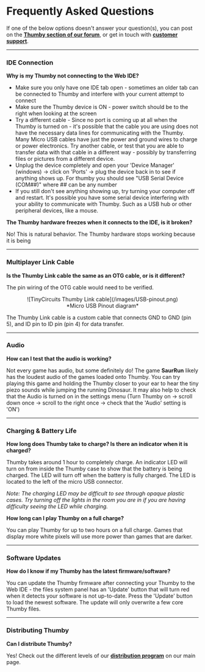 # Frequently Asked Questions

If one of the below options doesn't answer your question(s), you can post on the <a href="http://forum.tinycircuits.com/" target="_blank" alt="Thumby Tinycircuits forum">**Thumby section of our forum**</a>, or get in touch with <a href="https://tinycircuits.com/pages/contact-us" target="_blank" alt="Send a message to tinycircuits support on this page">**customer support**</a>.

---

### IDE Connection

**Why is my Thumby not connecting to the Web IDE?**

* Make sure you only have one IDE tab open - sometimes an older tab can be connected to Thumby and interfere with your current attempt to connect
* Make sure the Thumby device is ON - power switch should be to the right when looking at the screen
* Try a different cable - Since no port is coming up at all when the Thumby is turned on - it's possible that the cable you are using does not have the necessary data lines for communicating with the Thumby. Many Micro USB cables have just the power and ground wires to charge or power electronics. Try another cable, or test that you are able to transfer data with that cable in a different way - possibly by transferring files or pictures from a different device.
* Unplug the device completely and open your 'Device Manager' (windows) -> click on 'Ports' -> plug the device back in to see if anything shows up. For thumby you should see "USB Serial Device (COM##)" where ## can be any number
* If you still don't see anything showing up, try turning your computer off and restart. It's possible you have some serial device interfering with your ability to communicate with Thumby. Such as a USB hub or other peripheral devices, like a mouse.

**The Thumby hardware freezes when it connects to the IDE, is it broken?**

No! This is natural behavior. The Thumby hardware stops working because it is being 

---


### Multiplayer Link Cable

**Is the Thumby Link cable the same as an OTG cable, or is it different?**


The pin wiring of the OTG cable would need to be verified. 

<center>
![TinyCircuits Thumby Link cable](/images/USB-pinout.png)
</center>
<center>
*Micro USB Pinout diagram*
</center>

The Thumby Link cable is a custom cable that connects GND to GND (pin 5), and ID pin to ID pin (pin 4) for data transfer.

---

### Audio

**How can I test that the audio is working?**

Not every game has audio, but some definitely do! The game **SaurRun** likely has the loudest audio of the games loaded onto Thumby. You can try playing this game and holding the Thumby closer to your ear to hear the tiny piezo sounds while jumping the running Dinosaur. It may also help to check that the Audio is turned on in the settings menu (Turn Thumby on -> scroll down once -> scroll to the right once -> check that the 'Audio' setting is 'ON')

---

### Charging & Battery Life

**How long does Thumby take to charge? Is there an indicator when it is charged?**

Thumby takes around 1 hour to completely charge. An indicator LED will turn on from inside the Thumby case to show that the battery is being charged. The LED will turn off when the battery is fully charged. The LED is located to the left of the micro USB connector.

*Note: The charging LED may be difficult to see through opaque plastic cases. Try turning off the lights in the room you are in if you are having difficulty seeing the LED while charging.*

**How long can I play Thumby on a full charge?**

You can play Thumby for up to two hours on a full charge. Games that display more white pixels will use more power than games that are darker.

--- 

### Software Updates

**How do I know if my Thumby has the latest firmware/software?**

You can update the Thumby firmware after connecting your Thumby to the Web IDE - the files system panel has an 'Update' button that will turn red when it detects your software is not up-to-date. Press the 'Update' button to load the newest software. The update will only overwrite a few core Thumby files.

--- 

### Distributing Thumby

**Can I distribute Thumby?**

Yes! Check out the different levels of our <a href="https://tinycircuits.com/pages/reseller-program" target="_blank" alt="Distributor program information">**distribution program**</a> on our main page.